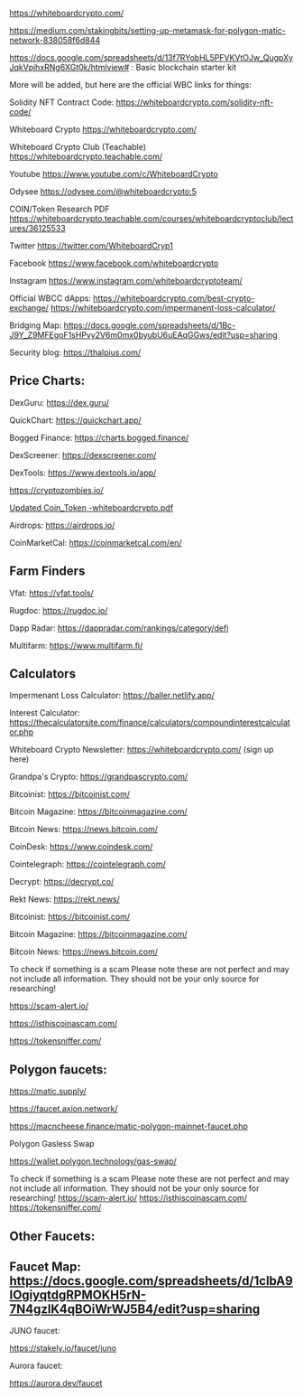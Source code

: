 https://whiteboardcrypto.com/

https://medium.com/stakingbits/setting-up-metamask-for-polygon-matic-network-838058f6d844

https://docs.google.com/spreadsheets/d/13f7RYobHL5PFVKVtOJw_QugpXyJqkVpjhxRNg6XGt0k/htmlview# : Basic blockchain starter kit

More will be added, but here are the official WBC links for things:

Solidity NFT Contract Code:
https://whiteboardcrypto.com/solidity-nft-code/

Whiteboard Crypto
https://whiteboardcrypto.com/

Whiteboard Crypto Club (Teachable)
https://whiteboardcrypto.teachable.com/

Youtube
https://www.youtube.com/c/WhiteboardCrypto

Odysee
https://odysee.com/@whiteboardcrypto:5

COIN/Token Research PDF
https://whiteboardcrypto.teachable.com/courses/whiteboardcryptoclub/lectures/36125533

Twitter
https://twitter.com/WhiteboardCryp1

Facebook
https://www.facebook.com/whiteboardcrypto

Instagram
https://www.instagram.com/whiteboardcryptoteam/

Official WBCC dApps:
https://whiteboardcrypto.com/best-crypto-exchange/
https://whiteboardcrypto.com/impermanent-loss-calculator/

Bridging Map:
https://docs.google.com/spreadsheets/d/1Bc-J9Y_Z9MFEgoF1sHPvy2V6m0mx0byubU6uEAqGGws/edit?usp=sharing

Security blog:
https://thalpius.com/

## Price Charts:

DexGuru: https://dex.guru/

QuickChart: https://quickchart.app/

Bogged Finance: https://charts.bogged.finance/

DexScreener: https://dexscreener.com/

DexTools: https://www.dextools.io/app/

https://cryptozombies.io/

[Updated Coin_Token -whiteboardcrypto.pdf](https://github.com/manishchembeti/sephitron/files/8172146/Updated.Coin_Token.-whiteboardcrypto.pdf)

Airdrops: https://airdrops.io/

CoinMarketCal: https://coinmarketcal.com/en/

## Farm Finders

Vfat: https://vfat.tools/

Rugdoc: https://rugdoc.io/

Dapp Radar: https://dappradar.com/rankings/category/defi

Multifarm: https://www.multifarm.fi/

## Calculators

Impermenant Loss Calculator: https://baller.netlify.app/

Interest Calculator: https://thecalculatorsite.com/finance/calculators/compoundinterestcalculator.php

Whiteboard Crypto Newsletter: https://whiteboardcrypto.com/ (sign up here)

Grandpa's Crypto: https://grandpascrypto.com/

Bitcoinist: https://bitcoinist.com/

Bitcoin Magazine: https://bitcoinmagazine.com/

Bitcoin News: https://news.bitcoin.com/

CoinDesk: https://www.coindesk.com/

Cointelegraph: https://cointelegraph.com/

Decrypt: https://decrypt.co/

Rekt News: https://rekt.news/

Bitcoinist: https://bitcoinist.com/

Bitcoin Magazine: https://bitcoinmagazine.com/

Bitcoin News: https://news.bitcoin.com/

To check if something is a scam Please note these are not perfect and may not include all information. 
They should not be your only source for researching!

https://scam-alert.io/

https://isthiscoinascam.com/

https://tokensniffer.com/

## Polygon faucets:

https://matic.supply/

https://faucet.axion.network/

https://macncheese.finance/matic-polygon-mainnet-faucet.php

Polygon Gasless Swap

https://wallet.polygon.technology/gas-swap/

To check if something is a scam Please note these are not perfect and may not include all information. They should not be your only source for researching!
https://scam-alert.io/
https://isthiscoinascam.com/
https://tokensniffer.com/

## Other Faucets:

## Faucet Map: https://docs.google.com/spreadsheets/d/1clbA9IOgiyqtdgRPMOKH5rN-7N4gzlK4qBOiWrWJ5B4/edit?usp=sharing


JUNO faucet: 

https://stakely.io/faucet/juno

Aurora faucet:

https://aurora.dev/faucet
